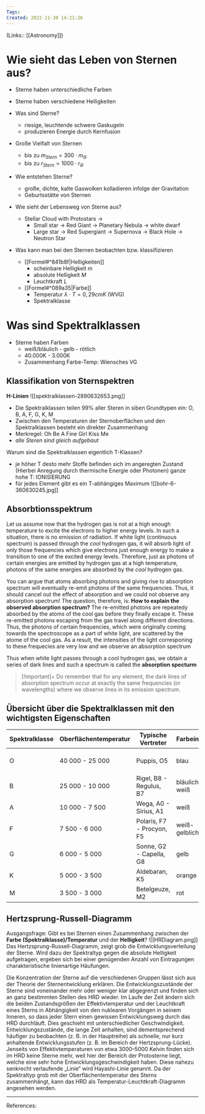 ```yaml
---
Tags: 
Created: 2022-11-30 14:21:26
---
```

(Links:: [[Astronomy]])
# Wie sieht das Leben von Sternen aus?
- Sterne haben unterschiedliche Farben
- Sterne haben verschiedene Helligkeiten

- Was sind Sterne?
	- riesige, leuchtende schwere Gaskugeln
	- produzieren Energie durch Kernfusion

- Große Vielfalt von Sternen
	- bis zu $m_{Stern}=300\cdot m_\Theta$
	- bis zu $r_{Stern}=1000\cdot r_\Theta$

- Wie entstehen Sterne?
	- große, dichte, kalte Gaswolken kolladieren infolge der Gravitation
	- Geburtsstätte von Sternen

- Wie sieht der Lebensweg von Sterne aus?
	- Stellar Cloud with Protostars -> 
		- Small star -> Red Giant -> Planetary Nebula -> white dwarf
		- Large star -> Red Supergiant -> Supernova
		  -> Black Hole
		  -> Neutron Star

- Was kann man bei den Sternen beobachten bzw. klassifizieren
	- [[Formel#^841b8f|Helligkeiten]]
		- scheinbare Helligkeit $m$
		- absolute Helligkeit $M$
		- Leuchtkraft $L$
	- [[Formel#^089a35|Farbe]]
		- Temperatur $\lambda\cdot T=0,29cmK$ (WVG)
		- Spektralklasse

# Was sind Spektralklassen
- Sterne haben Farben
	- weiß/bläulich - gelb - rötlich
	- 40.000K - 3.000K
	- Zusammenhang Farbe-Temp: Wiensches VG
## Klassifikation von Sternspektren
**H-Linien**
![[spektralklassen-2890632653.png]]
- Die Spektralklassen teilen 99% aller Steren in siben Grundtypen ein: 
  O, B, A, F, G, K, M
- Zwischen den Temperaturen der Sternoberflächen und den Spektralklassen besteht ein direkter Zusammenhang
- Merkregel: Oh Be A Fine Girl Kiss Me
- *alle Steren sind gleich aufgebaut*

Warum sind die Spektralklassen eigentlich T-Klassen?
- je höher T desto mehr Stoffe befinden sich im angeregten Zustand (Hierbei Anregung durch thermische Energie oder Photonen)
  ganze hohe T: IONISIERUNG
- für jedes Element gibt es ein T-abhängiges Maximum
![[bohr-6-360630245.jpg]]

## Absorbtionsspektrum
Let us assume now that the hydrogen gas is not at a high enough temperature to excite the electrons to higher energy levels. In such a situation, there is no emission of radiation. If white light (continuous spectrum) is passed through the *cool* hydrogen gas, it will absorb light of only those frequencies which give electrons just enough energy to make a transition to one of the excited energy levels. Therefore, just as photons of certain energies are emitted by hydrogen gas at a high temperature, photons of the same energies are absorbed by the *cool* hydrogen gas.

You can argue that atoms absorbing photons and giving rise to absorption spectrum will eventually re-emit photons of the same frequencies. Thus, it should cancel out the effect of absorption and we could not observe any absorption spectrum! The question, therefore, is: **How to explain the observed absorption spectrum?** The re-emitted photons are repeatedy absorbed by the atoms of the cool gas before they finally escape it. These re-emitted photons escaping from the gas travel along different directions. Thus, the photons of certain frequencies, which were originally coming towards the spectroscope as a part of white light, are scattered by the atome of the cool gas. As a result, the intensities of the light corresponing to these frequecies are very low and we observe an absorption spectrum

Thus when white light passes through a cool hydrogen gas, we obtain a series of dark lines and such a spectrum is called the **absorption specturm**

> [!important]+ 
> Do remember that for any element, the dark lines of absorption spectrum occur at exactly the same frequencies (or wavelengths) where we observe lines in its emission spectrum.

## Übersicht über die Spektralklassen mit den wichtigsten Eigenschaften
| Spektralklasse | Oberflächentemperatur | Typische Vertreter        | Farbeindruck  | Charakteristik               |
| -------------- | --------------------- | ------------------------- | ------------- | ---------------------------- |
| O              | 40 000 - 25 000       | Puppis, O5                | blau          | starke Linien von He und He+ |
| B              | 25 000 - 10 000       | Rigel, B8 - Regulus, B7   | bläulich-weiß |                              |
| A              | 10 000 - 7 500        | Wega, A0 - Sirius, A1     | weiß          | Balmer-Linien am stärksten   |
| F              | 7 500 - 6 000         | Polaris, F7 - Procyon, F5 | weiß-gelblich |                              |
| G              | 6 000 - 5 000         | Sonne, G2 - Capella, G8   | gelb          | Ca+ sehr stark               |
| K              | 5 000 - 3 500         | Aldebaran, K5             | orange        |                              |
| M              | 3 500 - 3 000         | Betelgeuze, M2            | rot           | TiO-Banden sehr stark        |

## Hertzsprung-Russell-Diagramm
Ausgangsfrage: Gibt es bei Sternen einen Zusammenhang zwischen der **Farbe (Spektralklasse)/Temperatur** und der **Helligkeit**?
![[HRDiagram.png]]
Das Hertzsprung-Russell-Diagramm, zeigt grob die Entwicklungsverteilung der Sterne. Wird dazu der Spektraltyp gegen die absolute Helligkeit aufgetragen, ergeben sich bei einer genügenden Anzahl von Eintragungen charakteristische linienartige Häufungen.

Die Konzentration der Sterne auf die verschiedenen Gruppen lässt sich aus der Theorie der Sternentwicklung erklären. Die Entwicklungszustände der Sterne sind voneinander mehr oder weniger klar abgegrenzt und finden sich an ganz bestimmten Stellen des HRD wieder. Im Laufe der Zeit ändern sich die beiden Zustandsgrößen der Effektivtemperatur und der Leuchtkraft eines Sterns in Abhängigkeit von den nuklearen Vorgängen in seinem Inneren, so dass jeder Stern einen gewissen Entwicklungsweg durch das HRD durchläuft. Dies geschieht mit unterschiedlicher Geschwindigkeit. Entwicklungszustände, die lange Zeit anhalten, sind dementsprechend häufiger zu beobachten (z. B. in der Hauptreihe) als schnelle, nur kurz anhaltende Entwicklungsstufen (z. B. im Bereich der Hertzsprung-Lücke). Jenseits von Effektivtemperaturen von etwa 3000–5000 Kelvin finden sich im HRD keine Sterne mehr, weil hier der Bereich der Protosterne liegt, welche eine sehr hohe Entwicklungsgeschwindigkeit haben. Diese nahezu senkrecht verlaufende „Linie“ wird Hayashi-Linie genannt. Da der Spektraltyp grob mit der Oberflächentemperatur des Sterns zusammenhängt, kann das HRD als Temperatur-Leuchtkraft-Diagramm angesehen werden. 

---
References: